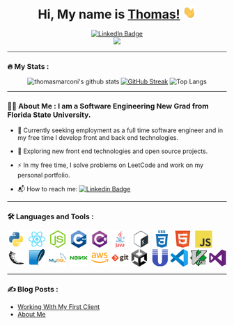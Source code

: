 <div id="header" align="center">
  
  <h1 align="center"> Hi, My name is <a href="https://www.marconi.bio">Thomas!</a> <img width="30px" src="https://github.com/bsovs/bsovs/blob/main/assets/hi.gif"></h1>

  <a href="https://www.linkedin.com/in/thomasmarconi">
  <img src="https://img.shields.io/badge/LinkedIn-blue?style=for-the-badge&logo=linkedin&logoColor=white" alt="LinkedIn Badge"/></a><br>
  
  <img src="https://media.giphy.com/media/ZVik7pBtu9dNS/giphy.gif" width="500" height="auto"/>
</div>

---

### 🔥 My Stats :
<div align = "center">
  
  ![thomasmarconi's github stats](https://github-readme-stats.vercel.app/api?username=thomasmarconi&theme=dark)
  [![GitHub Streak](https://github-readme-streak-stats.herokuapp.com?user=thomasmarconi&theme=highcontrast)](https://git.io/streak-stats)
  ![Top Langs](https://github-readme-stats.vercel.app/api/top-langs/?username=thomasmarconi&layout=compact&theme=dark)
</div>

---

### :man_technologist: About Me : I am a Software Engineering New Grad from Florida State University.
- :telescope: Currently seeking employment as a full time software engineer and in my free time I develop front and back end technologies.

- :seedling: Exploring new front end technologies and open source projects.

- :zap: In my free time, I solve problems on LeetCode and work on my personal portfolio.

- 📬 How to reach me: [![Linkedin Badge](https://img.shields.io/badge/-LINKEDIN-blue?style=flat&logo=Linkedin&logoColor=white)](https://www.linkedin.com/in/thomasmarconi)

---

### 🛠️ Languages and Tools :
<div>
  <img src="https://github.com/devicons/devicon/blob/master/icons/python/python-original.svg" title="Python" alt="Python" width="40" height="40"/>&nbsp;
  <img src="https://github.com/devicons/devicon/blob/master/icons/react/react-original.svg" title="React.js" alt="React.js" width="40" height="40"/>&nbsp;
  <img src="https://github.com/devicons/devicon/blob/master/icons/nodejs/nodejs-original.svg" title="Node.js" alt="Node.js" width="40" height="40"/>&nbsp;
  <img src="https://github.com/devicons/devicon/blob/master/icons/cplusplus/cplusplus-original.svg" title="C++" alt="C++" width="40" height="40"/>&nbsp;
  <img src="https://github.com/devicons/devicon/blob/master/icons/csharp/csharp-original.svg" title="C#" alt="C#" width="40" height="40"/>&nbsp;
  <img src="https://github.com/devicons/devicon/blob/master/icons/java/java-original-wordmark.svg" title="Java" alt="Java" width="40" height="40"/>&nbsp;
  <img src="https://github.com/devicons/devicon/blob/master/icons/bash/bash-original.svg" title="Bash" alt="Bash" width="40" height="40"/>&nbsp;
  <img src="https://github.com/devicons/devicon/blob/master/icons/css3/css3-plain-wordmark.svg"  title="CSS3" alt="CSS" width="40" height="40"/>&nbsp;
  <img src="https://github.com/devicons/devicon/blob/master/icons/html5/html5-original.svg" title="HTML5" alt="HTML" width="40" height="40"/>&nbsp;
  <img src="https://github.com/devicons/devicon/blob/master/icons/javascript/javascript-original.svg" title="JavaScript" alt="JavaScript" width="40" height="40"/>&nbsp;
  <img src="https://github.com/devicons/devicon/blob/master/icons/flask/flask-original.svg" title="Flask" alt="Flask" width="40" height="40"/>&nbsp;
  <img src="https://github.com/devicons/devicon/blob/master/icons/sqlite/sqlite-original.svg" title="Sqlite" alt="Sqlite" width="40" height="40"/>&nbsp;
  <img src="https://github.com/devicons/devicon/blob/master/icons/mysql/mysql-original-wordmark.svg" title="MySQL"  alt="MySQL" width="40" height="40"/>&nbsp;
  <img src="https://github.com/devicons/devicon/blob/master/icons/nginx/nginx-original.svg" title="NGINX" alt="NGINX" width="40" height="40"/>&nbsp;
  <img src="https://github.com/devicons/devicon/blob/master/icons/amazonwebservices/amazonwebservices-plain-wordmark.svg" title="AWS" alt="AWS" width="40" height="40"/>&nbsp;
  <img src="https://github.com/devicons/devicon/blob/master/icons/git/git-original-wordmark.svg" title="Git" **alt="Git" width="40" height="40"/>
  <img src="https://github.com/devicons/devicon/blob/master/icons/unity/unity-original.svg" title="Unity" alt="Unity" width="40" height="40"/>&nbsp;
  <img src="https://github.com/devicons/devicon/blob/master/icons/unix/unix-original.svg" title="Unix" **alt="Unix" width="40" height="40"/>
  <img src="https://github.com/devicons/devicon/blob/master/icons/vscode/vscode-original.svg" title="Visual Studio Code" **alt="Visual Studio Code" width="40" height="40"/>
  <img src="https://github.com/devicons/devicon/blob/master/icons/vim/vim-original.svg" title="Vim" **alt="Vim" width="40" height="40"/>
  <img src="https://github.com/devicons/devicon/blob/master/icons/visualstudio/visualstudio-plain.svg" title="Visual Studio" **alt="Visual Studio" width="40" height="40"/>
</div>

---

### ✍️ Blog Posts :
<ul>
  <li><a href="https://www.marconi.bio/working_with_my_first_client"> Working With My First Client</a></li>
  <li><a href="https://www.marconi.bio/about">About Me</a></li>
</ul>

